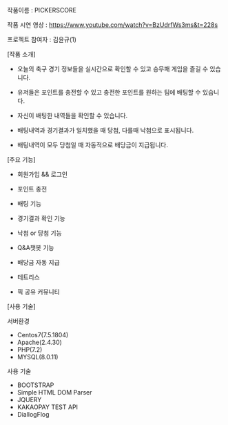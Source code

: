 ﻿작품이름 : PICKERSCORE

작품 시연 영상 : https://www.youtube.com/watch?v=BzUdrfWs3ms&t=228s

프로젝트 참여자 : 김윤규(1)

[작품 소개]

- 오늘의 축구 경기 정보들을 실시간으로 확인할 수 있고 승무패 게임을 즐길 수 있습니다.

- 유저들은 포인트를 충전할 수 있고 충전한 포인트를 원하는 팀에 배팅할 수 있습니다.

- 자신이 배팅한 내역들을 확인할 수 있습니다.

- 배팅내역과 경기결과가 일치했을 때 당첨, 다를때 낙첨으로 표시됩니다.

- 배팅내역이 모두 당첨일 때 자동적으로 배당금이 지급됩니다.


[주요 기능]

- 회원가입 && 로그인

- 포인트 충전

- 배팅 기능

- 경기결과 확인 기능

- 낙첨 or 당첨 기능

- Q&A챗봇 기능

- 배당금 자동 지급

- 테트리스

- 픽 공유 커뮤니티

[사용 기술]

서버환경
- Centos7(7.5.1804)
- Apache(2.4.30)
- PHP(7.2)
- MYSQL(8.0.11)

사용 기술
- BOOTSTRAP
- Simple HTML DOM Parser
- JQUERY
- KAKAOPAY TEST API
- DiallogFlog
